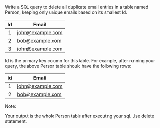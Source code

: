 Write a SQL query to delete all duplicate email entries in a table named Person, keeping only unique emails based on its smallest Id.


| Id | Email            |
|:----------:|---------|
| 1  | john@example.com |
| 2  | bob@example.com  |
| 3  | john@example.com |

Id is the primary key column for this table.
For example, after running your query, the above Person table should have the following rows:


| Id | Email            |
|:----:|---------|
| 1  | john@example.com |
| 2  | bob@example.com  |

Note:

Your output is the whole Person table after executing your sql. Use delete statement.